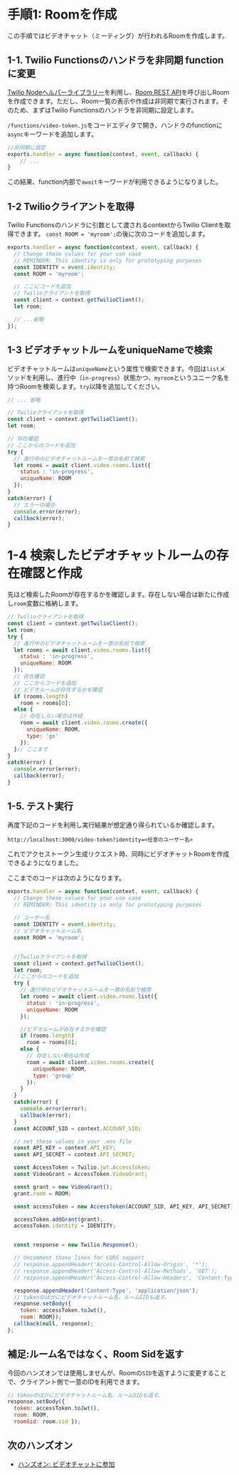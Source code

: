 # 手順1: Roomを作成

この手順ではビデオチャット（ミーティング）が行われるRoomを作成します。

## 1-1. Twilio Functionsのハンドラを非同期 functionに変更

[Twilio Nodeヘルパーライブラリー](https://jp.twilio.com/docs/libraries/node)を利用し、[Room REST API](https://jp.twilio.com/docs/video/api/rooms-resource)を呼び出しRoomを作成できます。ただし、Room一覧の表示や作成は非同期で実行されます。そのため、まずはTwilio Functionsのハンドラを非同期に設定します。

`/functions/video-token.js`をコードエディタで開き、ハンドラのfunctionに`async`キーワードを追加します。

```js
//非同期に設定
exports.handler = async function(context, event, callback) {
    // ...
}
```
この結果、function内部で`await`キーワードが利用できるようになりました。

## 1-2 Twilioクライアントを取得

Twilio Functionsのハンドラに引数として渡されるcontextからTwilio Clientを取得できます。
`const ROOM = 'myroom';`の後に次のコードを追加します。

```js
exports.handler = async function(context, event, callback) {
  // Change these values for your use case
  // REMINDER: This identity is only for prototyping purposes
  const IDENTITY = event.identity;
  const ROOM = 'myroom';

  // ここにコードを追加
  // Twilioクライアントを取得
  const client = context.getTwilioClient();
  let room;

  // ...省略
});
```

## 1-3 ビデオチャットルームをuniqueNameで検索

ビデオチャットルームは`uniqueName`という属性で検索できます。今回は`list`メソッドを利用し、進行中（`in-progress`）状態かつ、`myroom`というユニーク名を持つRoomを検索します。`try`以降を追加してください。
```js
// ... 省略

// Twilioクライアントを取得
const client = context.getTwilioClient();
let room;

// 存在確認
// ここからのコードを追加
try {
  // 進行中のビデオチャットルームを一意の名前で検索
  let rooms = await client.video.rooms.list({
    status : 'in-progress',
    uniqueName: ROOM
  });
}
catch(error) {
  // エラーの場合
  console.error(error);
  callback(error);
}
```

# 1-4 検索したビデオチャットルームの存在確認と作成

先ほど検索したRoomが存在するかを確認します。存在しない場合は新たに作成し`room`変数に格納します。

```js
// Twilioクライアントを取得
const client = context.getTwilioClient();
let room;
try {
  // 進行中のビデオチャットルームを一意の名前で検索
  let rooms = await client.video.rooms.list({
    status : 'in-progress',
    uniqueName: ROOM
  });
  // 存在確認
  // ここからコードを追加
  // ビデオルームが存在するかを確認
  if (rooms.length)
    room = rooms[0];
  else {
    // 存在しない場合は作成
    room = await client.video.rooms.create({ 
      uniqueName: ROOM,
      type: 'go'
    });
  }// ここまで  
}
catch(error) {
  console.error(error);
  callback(error);
}
```

## 1-5. テスト実行

再度下記のコードを利用し実行結果が想定通り得られているか確認します。

```
http://localhost:3000/video-token?identity=<任意のユーザー名>
```

これでアクセストークン生成リクエスト時、同時にビデオチャットRoomを作成できるようになりました。

ここまでのコードは次のようになります。
```js
exports.handler = async function(context, event, callback) {
  // Change these values for your use case
  // REMINDER: This identity is only for prototyping purposes
  
  // ユーザー名
  const IDENTITY = event.identity;
  // ビデオチャットルーム名
  const ROOM = 'myroom';


  //Twilioクライアントを取得
  const client = context.getTwilioClient();
  let room;
  //ここからのコードを追加
  try {
    // 進行中のビデオチャットルームを一意の名前で検索
    let rooms = await client.video.rooms.list({
      status : 'in-progress',
      uniqueName: ROOM
    });

    //ビデオルームが存在するかを確認
    if (rooms.length)
      room = rooms[0];
    else {
      // 存在しない場合は作成
      room = await client.video.rooms.create({ 
        uniqueName: ROOM,
        type: 'group'
      });
    }    
  }
  catch(error) {
    console.error(error);
    callback(error);
  }
  const ACCOUNT_SID = context.ACCOUNT_SID;

  // set these values in your .env file
  const API_KEY = context.API_KEY;
  const API_SECRET = context.API_SECRET;

  const AccessToken = Twilio.jwt.AccessToken;
  const VideoGrant = AccessToken.VideoGrant;

  const grant = new VideoGrant();
  grant.room = ROOM;

  const accessToken = new AccessToken(ACCOUNT_SID, API_KEY, API_SECRET);

  accessToken.addGrant(grant);
  accessToken.identity = IDENTITY;


  const response = new Twilio.Response();

  // Uncomment these lines for CORS support
  // response.appendHeader('Access-Control-Allow-Origin', '*');
  // response.appendHeader('Access-Control-Allow-Methods', 'GET');
  // response.appendHeader('Access-Control-Allow-Headers', 'Content-Type');

  response.appendHeader('Content-Type', 'application/json');
  // tokenのほかにビデオチャットルーム名、ルームSIDも返す。
  response.setBody({ 
    token: accessToken.toJwt(), 
    room: ROOM});
  callback(null, response);
};

```


## 補足:ルーム名ではなく、Room Sidを返す

今回のハンズオンでは使用しませんが、Roomの`SID`を返すように変更することで、クライアント側で一意のIDを利用できます。

```js
// tokenのほかにビデオチャットルーム名、ルームSIDも返す。
response.setBody({ 
  token: accessToken.toJwt(), 
  room: ROOM, 
  roomSid: room.sid });
```

## 次のハンズオン

- [ハンズオン: ビデオチャットに参加](../04-Join-Video-Chat/00-Overview.md)